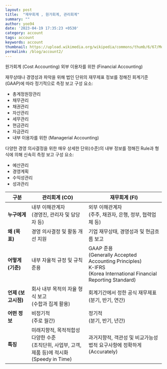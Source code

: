 ```yaml
---
layout: post
title:  "재무회계 , 원가회계, 관리회계"
summary: ""
author: yoo94
date: '2023-04-19 17:35:23 +0530'
category: account
tags: account
keywords: account
thumbnail: https://upload.wikimedia.org/wikipedia/commons/thumb/6/67/Money_Coin_Icon.svg/75px-Money_Coin_Icon.svg.png
permalink: /blog/account2/
---
```

원가회계 (Cost Accounting)
외부 이용자를 위한 (Financial Accounting)

재무상태나 경영성과 파악을 위해 법인 단위의 재무제표 정보를 정해진 회계기준(GAAP)에 따라 정기적으로 측정 보고
구성 요소:
- 총계정원장관리
- 채무관리
- 채권관리
- 자산관리
- 세무관리
- 현금관리
- 자금관리
- 내부 이용자를 위한 (Managerial Accounting)

다양한 경영 의사결정을 위한 매우 상세한 단위(수준)의 내부 정보를 정해진 Rule과 형식에 의해 신속히 측정 보고
구성 요소:
- 예산관리
- 경영계획
- 수익성관리
- 성과관리

| 구분         | 관리회계 (CO)                                                     | 재무회계 (FI)                                                   |
|--------------|--------------------------------------------------------------------|------------------------------------------------------------------|
| **누구에게** | 내부 이해관계자<br>(경영진, 관리자 및 담당자 등)                  | 외부 이해관계자<br>(주주, 채권자, 은행, 정부, 협력업체 등)      |
| **왜 (목표)** | 경영 의사결정 및 활동 개선 지원                                   | 기업 재무상태, 경영성과 및 현금흐름 보고                        |
| **어떻게 (기준)** | 내부 자율적 규정 및 규칙 준용                                 | GAAP 준용<br>(Generally Accepted Accounting Principles)<br>K-IFRS<br>(Korea International Financial Reporting Standard) |
| **언제 (보고시점)** | 회사 내부 목적의 자율 형식 보고<br>(수합과 집계 활용)       | 회계기간에서 정한 공식 재무제표<br>(분기, 반기, 연간)           |
| **어떤 정보** | 비정기적<br>(주로 월간)                                          | 정기적<br>(분기, 반기, 년간)                                    |
| **특징**      | 미래지향적, 목적적합성<br>다양한 수준<br>(조직단위, 사업부, 고객, 제품 등)에 적시화<br>(Speedy in Time) | 과거지향적, 객관성 및 비교가능성<br>법적 요구사항에 정확하게<br>(Accurately) |
